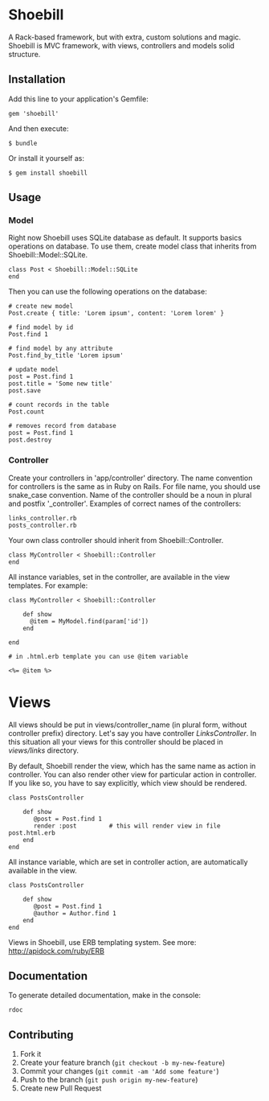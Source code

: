 # Shoebill

A Rack-based framework, but with extra, custom solutions and magic. Shoebill is MVC framework, with
views, controllers and models solid structure.

## Installation

Add this line to your application's Gemfile:

    gem 'shoebill'

And then execute:

    $ bundle

Or install it yourself as:

    $ gem install shoebill

## Usage

### Model

Right now Shoebill uses SQLite database as default. It supports basics operations on database.
To use them, create model class that inherits from Shoebill::Model::SQLite.

    class Post < Shoebill::Model::SQLite
    end

Then you can use the following operations on the database:

    # create new model
    Post.create { title: 'Lorem ipsum', content: 'Lorem lorem' }

    # find model by id
    Post.find 1

    # find model by any attribute
    Post.find_by_title 'Lorem ipsum'

    # update model
    post = Post.find 1
    post.title = 'Some new title'
    post.save

    # count records in the table
    Post.count

    # removes record from database
    post = Post.find 1
    post.destroy



### Controller

Create your controllers in 'app/controller' directory. The name convention for controllers is the same as in Ruby on Rails.
For file name, you should use snake_case convention. Name of the controller should be a noun in plural and postfix '_controller'.
Examples of correct names of the controllers:

    links_controller.rb
    posts_controller.rb

Your own class controller should inherit from Shoebill::Controller.

    class MyController < Shoebill::Controller
    end

All instance variables, set in the controller, are available in the view templates. For example:

    class MyController < Shoebill::Controller

        def show
          @item = MyModel.find(param['id'])
        end

    end

    # in .html.erb template you can use @item variable

    <%= @item %>

# Views

All views should be put in views/controller_name (in plural form, without controller prefix) directory. Let's say you have controller *LinksController*. In this situation
all your views for this controller should be placed in *views/links* directory.

By default, Shoebill render the view, which has the same name as action in controller. You can also render other view for particular action in controller.
If you like so, you have to say explicitly, which view should be rendered.

    class PostsController

        def show
           @post = Post.find 1
           render :post         # this will render view in file post.html.erb
        end
    end

All instance variable, which are set in controller action, are automatically available in the view.

    class PostsController

        def show
           @post = Post.find 1
           @author = Author.find 1
        end
    end

Views in Shoebill, use ERB templating system. See more: http://apidock.com/ruby/ERB



## Documentation

To generate detailed documentation, make in the console:

    rdoc

## Contributing

1. Fork it
2. Create your feature branch (`git checkout -b my-new-feature`)
3. Commit your changes (`git commit -am 'Add some feature'`)
4. Push to the branch (`git push origin my-new-feature`)
5. Create new Pull Request
